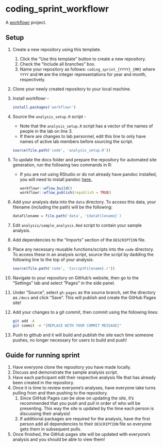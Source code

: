 # coding_sprint_workflowr

A [workflowr][] project.

[workflowr]: https://github.com/workflowr/workflowr

## Setup

1. Create a new repository using this template.
    1. Click the “Use this template” button to create a new repository.
    2. Check the “Include all branches” box.
    3. Name your repository as follows: `coding_sprint_{YYYY}_{MM}` where `YYYY` and `MM` are the integer representations for year and month, respectively.
2. Clone your newly created repository to your local machine.
3. Install workflowr - 

    ```r
    install.packages('workflowr')
    ```
    
4. Source the `analysis_setup.R` script - 
    - Note that the `analysis_setup.R` script has a vector of the names of people in the lab on line 3.
    - If there are changes to lab personnel, edit this line to only have names of active lab members before sourcing the script.

    ```r
    source(file.path('code', 'analysis_setup.R'))
    ```
    
5. To update the docs folder and prepare the repository for automated site generation, run the following two commands in R:
    - If you are not using RStudio or do not already have pandoc installed, you will need to install pandoc [here.](https://pandoc.org/installing.html)
    
        ```r
        workflowr::wflow_build()
        workflowr::wflow_publish(republish = TRUE)
        ```
    
6. Add your analysis data into the `data` directory. To access this data, your filename (including the path) will be the following:

    ```r
    dataFilename = file.path('data', '{dataFilename}`)
    ```

7. Edit `analysis/sample_analysis.Rmd` script to contain your sample analysis.
8. Add dependencies to the “Imports” section of the `DESCRIPTION` file.
9. Place any necessary reusable functions/scripts into the `code` directory. To access these in an analysis script, source the script by dadding the following line to the top of your analysis:

    ```r
    source(file.path('code', '{scriptFilename}.r'))
    ```

10. Navigate to your repository on GitHub’s website, then go to the “Settings” tab and select “Pages” in the side panel.
11. Under “Source”, select `gh-pages` as the source branch, set the directory as `/docs` and click “Save”. This will publish and create the GitHub Pages site!
12. Add your changes to a git commit, then commit using the following lines:

    ```bash
    git add -A
    git commit -m "{REPLACE WITH YOUR COMMIT MESSAGE}"
    ```

13. Push to github and it will build and publish the site each time someone pushes, no longer necessary for users to build and push!

## Guide for running sprint

1. Have everyone clone the repository you have made locally.
2. Discuss and demonstrate the sample analysis script.
3. Have each participant edit their respective analysis file that has already been created in the repository.
4. Once it is time to review everyone’s analyses, have everyone take turns pulling from and then pushing to the repository. 
    1. Since GitHub Pages can be slow on updating the site, it’s recommended that you push and pull in order of who will be presenting. This way the site is updated by the time each person is discussing their analysis!
    2. If additional packages are required for the analysis, have the first person add all dependencies to their `DESCRIPTION` file so everyone gets them in subsequent pulls.
5. Once finished, the GitHub pages site will be updated with everyone’s analysis and you should be able to view them!
